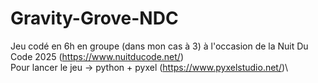 # Gravity-Grove-NDC

Jeu codé en 6h en groupe (dans mon cas à 3) à l'occasion de la Nuit Du Code 2025 (https://www.nuitducode.net/)\
Pour lancer le jeu -> python + pyxel (https://www.pyxelstudio.net/)\
